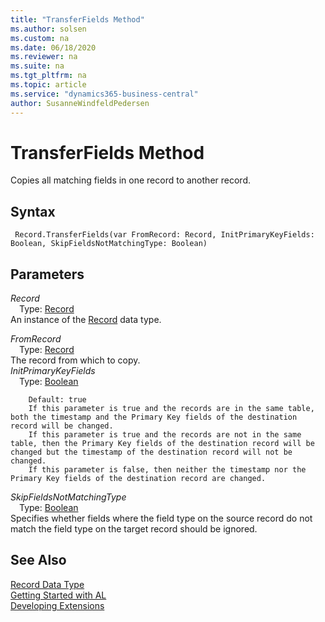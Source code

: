 ```yaml
---
title: "TransferFields Method"
ms.author: solsen
ms.custom: na
ms.date: 06/18/2020
ms.reviewer: na
ms.suite: na
ms.tgt_pltfrm: na
ms.topic: article
ms.service: "dynamics365-business-central"
author: SusanneWindfeldPedersen
---
```

[//]: # (START>DO_NOT_EDIT)
[//]: # (IMPORTANT:Do not edit any of the content between here and the END>DO_NOT_EDIT.)
[//]: # (Any modifications should be made in the .xml files in the ModernDev repo.)
# TransferFields Method
Copies all matching fields in one record to another record.


## Syntax
```
 Record.TransferFields(var FromRecord: Record, InitPrimaryKeyFields: Boolean, SkipFieldsNotMatchingType: Boolean)
```
## Parameters
*Record*  
&emsp;Type: [Record](record-data-type.md)  
An instance of the [Record](record-data-type.md) data type.  

*FromRecord*  
&emsp;Type: [Record](record-data-type.md)  
The record from which to copy.  
*InitPrimaryKeyFields*  
&emsp;Type: [Boolean](../boolean/boolean-data-type.md)  

        Default: true
        If this parameter is true and the records are in the same table, both the timestamp and the Primary Key fields of the destination record will be changed.
        If this parameter is true and the records are not in the same table, then the Primary Key fields of the destination record will be changed but the timestamp of the destination record will not be changed.
        If this parameter is false, then neither the timestamp nor the Primary Key fields of the destination record are changed.
        
*SkipFieldsNotMatchingType*  
&emsp;Type: [Boolean](../boolean/boolean-data-type.md)  
Specifies whether fields where the field type on the source record do not match the field type on the target record should be ignored.  



[//]: # (IMPORTANT: END>DO_NOT_EDIT)
## See Also
[Record Data Type](record-data-type.md)  
[Getting Started with AL](../devenv-get-started.md)  
[Developing Extensions](../devenv-dev-overview.md)